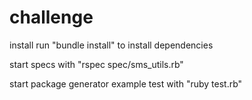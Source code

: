 # challenge

install run "bundle install" to install dependencies

start specs with "rspec spec/sms_utils.rb"

start package generator example test with "ruby test.rb"
